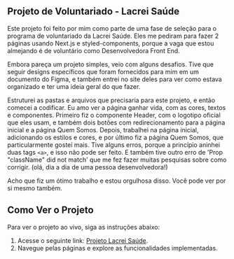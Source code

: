## Projeto de Voluntariado - Lacrei Saúde

Este projeto foi feito por mim como parte de uma fase de seleção para o programa de voluntariado da Lacrei Saúde.
Eles me pediram para fazer 2 páginas usando Next.js e styled-components, porque a vaga que estou almejando é de voluntário como Desenvolvedora Front End.

Embora pareça um projeto simples, veio com alguns desafios. Tive que seguir designs específicos que foram fornecidos para mim em um documento do Figma, e também entrei no site deles para ver como estava organizado e ter uma ideia geral do que fazer.

Estruturei as pastas e arquivos que precisaria para este projeto, e então comecei a codificar.
Eu amo ver a página ganhar vida, com as cores, textos e componentes.
Primeiro fiz o componente Header, com o logotipo oficial que eles usam, e também dois botões com redirecionamento para a página inicial e a página Quem Somos.
Depois, trabalhei na página inicial, adicionando os estilos e cores, e por último fiz a página Quem Somos, que particularmente gostei mais.
Tive alguns erros, porque a princípio aninhei duas tags `<a>`, e isso não pode ser feito. E também tive outro erro de 'Prop "className" did not match' que me fez fazer muitas pesquisas sobre como corrigir. (olá, dia a dia de uma pessoa desenvolvedora!)

Acho que fiz um ótimo trabalho e estou orgulhosa disso.
Você pode ver por si mesmo também.

## Como Ver o Projeto

Para ver o projeto ao vivo, siga as instruções abaixo:

1. Acesse o seguinte link: [Projeto Lacrei Saúde](https://seu-link-vercel-aqui).
2. Navegue pelas páginas e explore as funcionalidades implementadas.
